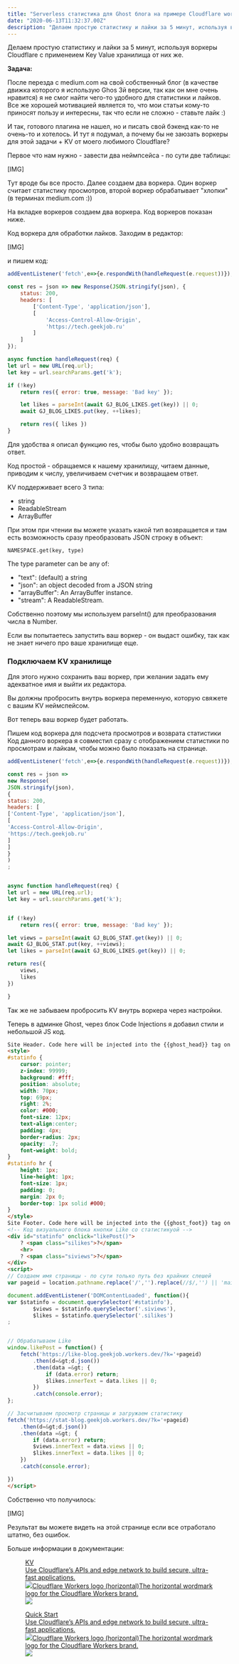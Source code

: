 ```yaml
---
title: "Serverless статистика для Ghost блога на примере Cloudflare workers + KV за 5 минут"
date: "2020-06-13T11:32:37.00Z"
description: "Делаем простую статистику и лайки за 5 минут, используя воркеры Cloudflare с применеием Key Value хранилища от них же.  Задача: "
---
```


Делаем простую статистику и лайки за 5 минут, используя воркеры Cloudflare с применеием Key Value хранилища от них же.

**Задача:**

После перезда с medium.com на свой собственный блог (в качестве движка которого я использую Ghos 3й версии, так как он мне очень нравится) я не смог найти чего-то удобного для статистики и лайков. Все же хорошей мотивацией является то, что мои статьи кому-то приносят пользу и интересны, так что если не сложно - ставьте лайк :)

И так, готового плагина не нашел, но и писать свой бэкенд как-то не очень-то и хотелось. И тут я подумал, а почему бы не заюзать воркеры для этой задачи + KV от моего любимого Cloudflare?

Первое что нам нужно - завести два неймпсейса - по сути две таблицы:

[IMG]

Тут вроде бы все просто. Далее создаем два воркера. Один воркер считает статистику просмотров, второй воркер обрабатывает "хлопки" (в терминах medium.com :))

На вкладке воркеров создаем два воркера. Код воркеров показан ниже.

Код воркера для обработки лайков. Заходим в редактор:

[IMG]

и пишем код:

```js
addEventListener('fetch',e=>{e.respondWith(handleRequest(e.request))});

const res = json => new Response(JSON.stringify(json), {
	status: 200,
	headers: [
		['Content-Type', 'application/json'],
		[
			'Access-Control-Allow-Origin',
			'https://tech.geekjob.ru'
		]
	]
});

async function handleRequest(req) {
let url = new URL(req.url);
let key = url.searchParams.get('k');

if (!key)
	return res({ error: true, message: 'Bad key' });

	let likes = parseInt(await GJ_BLOG_LIKES.get(key)) || 0;
	await GJ_BLOG_LIKES.put(key, ++likes);

	return res({ likes })
}
```

Для удобства я описал функцию res, чтобы было удобно возвращать ответ.

Код простой - обращаемся к нашему хранилищу, читаем данные, приводим к числу, увеличиваем счетчик и возвращаем ответ.

KV поддерживает всего 3 типа:

- string
- ReadableStream
- ArrayBuffer

При этом при чтении вы можете указать какой тип возвращается и там есть возможность сразу преобразовать JSON строку в объект:

`NAMESPACE.get(key, type)`

The type parameter can be any of:

- "text": (default) a string
- "json": an object decoded from a JSON string
- "arrayBuffer": An ArrayBuffer instance.
- "stream": A ReadableStream.

Собственно поэтому мы используем parseInt() для преобразования числа в Number.

Если вы попытаетесь запустить ваш воркер - он выдаст ошибку, так как не знает ничего про ваше хранилище еще.

### Подключаем KV хранилище
Для этого нужно сохранить ваш воркер, при желании задать ему адекватное имя и выйти их редактора.


Вы должны пробросить внутрь воркера переменную, которую свяжете с вашим KV неймспейсом.

Вот теперь ваш воркер будет работать.

Пишем код воркера для подсчета просмотров и возврата статистики
Код данного воркера я совместил сразу с отображением статистики по просмотрам и лайкам, чтобы можно было показать на странице.

```js
addEventListener('fetch',e=>{e.respondWith(handleRequest(e.request))});

const res = json =>
new Response(
JSON.stringify(json),
{
status: 200,
headers: [
['Content-Type', 'application/json'],
[
'Access-Control-Allow-Origin',
'https://tech.geekjob.ru'
]
]
}
)
;


async function handleRequest(req) {
let url = new URL(req.url);
let key = url.searchParams.get('k');


if (!key)
    return res({ error: true, message: 'Bad key' });

let views = parseInt(await GJ_BLOG_STAT.get(key)) || 0;
await GJ_BLOG_STAT.put(key, ++views);
let likes = parseInt(await GJ_BLOG_LIKES.get(key)) || 0;

return res({
    views,
    likes
})

}
```

Так же не забываем пробросить KV внутрь воркера через настройки.

Теперь в админке Ghost, через блок Code Injections я добавил стили и небольшой JS код.

```html
Site Header. Code here will be injected into the {{ghost_head}} tag on every page of the site
<style>
#statinfo {
	cursor: pointer;
	z-index: 99999;
	background: #fff;
	position: absolute;
	width: 70px;
	top: 69px;
	right: 2%;
	color: #000;
	font-size: 12px;
	text-align:center;
	padding: 4px;
	border-radius: 2px;
	opacity: .7;
	font-weight: bold;
}
#statinfo hr {
	height: 1px;
	line-height: 1px;
	font-size: 1px;
	padding: 0;
	margin: 2px 0;
	border-top: 1px solid #000;
}
</style>
Site Footer. Code here will be injected into the {{ghost_foot}} tag on every page of the site
<!-- Код визуального блока кнопки Like со статистикуой -->
<div id="statinfo" onclick="likePost()">
	? <span class="silikes">?</span>
	<hr>
	? <span class="siviews">?</span>
</div>
<script>
// Создаем имя страницы - по сути только путь без крайних слешей
var pageid = location.pathname.replace('/','').replace(//$/,'') || 'main';

document.addEventListener('DOMContentLoaded', function(){
var $statinfo = document.querySelector('#statinfo'),
		$views = $statinfo.querySelector('.siviews'),
		$likes = $statinfo.querySelector('.silikes')
;


// Обрабатываем Like
window.likePost = function() {
    fetch('https://like-blog.geekjob.workers.dev/?k='+pageid)
        .then(d=&gt;d.json())
        .then(data =&gt; {
            if (data.error) return;
            $likes.innerText = data.likes || 0;
        })
        .catch(console.error);        
};

// Засчитываем просмотр страницы и загружаем статистику
fetch('https://stat-blog.geekjob.workers.dev/?k='+pageid)
    .then(d=&gt;d.json())
    .then(data =&gt; {
        if (data.error) return;
        $views.innerText = data.views || 0;
        $likes.innerText = data.likes || 0;
    })
    .catch(console.error);

})
</script>
```

Собственно что получилось:

[IMG]

Результат вы можете видеть на этой странице если все отработало штатно, без ошибок.

Больше информации в документации:

<figure class="kg-card kg-bookmark-card"><a class="kg-bookmark-container" href="https://developers.cloudflare.com/workers/reference/apis/kv/"><div class="kg-bookmark-content"><div class="kg-bookmark-title">KV</div><div class="kg-bookmark-description">Use Cloudflare’s APIs and edge network to build secure, ultra-fast applications.</div><div class="kg-bookmark-metadata"><img class="kg-bookmark-icon" src="https://www.cloudflare.com/img/favicon/apple-touch-icon.png"><span class="kg-bookmark-publisher">Cloudflare Workers logo (horizontal)The horizontal wordmark logo for the Cloudflare Workers brand.</span></div></div><div class="kg-bookmark-thumbnail"><img src="https://developers.cloudflare.com/workers/svg/github.svg"></div></a></figure><figure class="kg-card kg-bookmark-card"><a class="kg-bookmark-container" href="https://developers.cloudflare.com/workers/quickstart"><div class="kg-bookmark-content"><div class="kg-bookmark-title">Quick Start</div><div class="kg-bookmark-description">Use Cloudflare’s APIs and edge network to build secure, ultra-fast applications.</div><div class="kg-bookmark-metadata"><img class="kg-bookmark-icon" src="https://www.cloudflare.com/img/favicon/apple-touch-icon.png"><span class="kg-bookmark-publisher">Cloudflare Workers logo (horizontal)The horizontal wordmark logo for the Cloudflare Workers brand.</span></div></div><div class="kg-bookmark-thumbnail"><img src="https://developers.cloudflare.com/workers/svg/github.svg"></div></a></figure>
